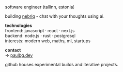 software engineer (tallinn, estonia)

building [nebriq](https://nebriq.com) - chat with your thoughts using ai.

**technologies**  
frontend: javascript · react · next.js  
backend: node.js · rust · postgresql  
interests: modern web, maths, ml, startups

**contact**  
→ [paulbg.dev](https://paulbg.dev)  

github houses experimental builds and iterative projects.  
